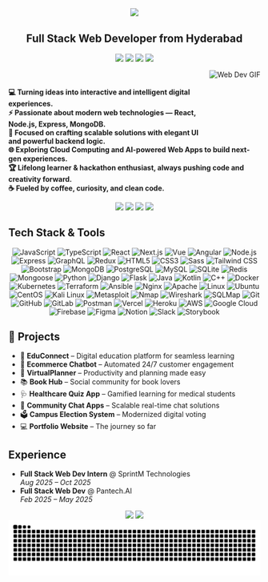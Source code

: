 <!-- Dynamic animated header -->
<div align="center">
  <img src="https://capsule-render.vercel.app/api?type=waving&color=gradient&height=200&section=header&text=Srinath%20Potharaju&fontSize=60&animation=fadeIn" />
</div>

<h2 align="center"> Full Stack Web Developer from Hyderabad</h2>

<p align="center">
  <a href="https://www.linkedin.com/in/srinath-potharaju/" target="_blank"><img src="https://img.shields.io/static/v1?message=LinkedIn&logo=linkedin&label=&color=0077B5&logoColor=white&labelColor=&style=for-the-badge" height="28"/></a>
  <a href="mailto:sri.nxth@yahoo.com" target="_blank"><img src="https://img.shields.io/static/v1?message=Email&logo=gmail&label=&color=D14836&logoColor=white&labelColor=&style=for-the-badge" height="28" /></a>
  <a href="https://www.instagram.com/sri.nxthh" target="_blank"><img src="https://img.shields.io/static/v1?message=Instagram&logo=instagram&label=&color=E4405F&logoColor=white&labelColor=&style=for-the-badge" height="28" /></a>
  <a href="https://discord.com/users/sriinathh" target="_blank"><img src="https://img.shields.io/static/v1?message=Discord&logo=discord&label=&color=7289DA&logoColor=white&labelColor=&style=for-the-badge" height="28" /></a>
</p>

<!-- About Me Section with cool styling -->
<!-- 🌟 Stylish About Me Section -->


<p align="center">
  <img align="right" height="150" src="https://media.giphy.com/media/qgQUggAC3Pfv687qPC/giphy.gif" alt="Web Dev GIF" />
  <b>
  <span style="background: linear-gradient(90deg, #00C9FF, #92FE9D); -webkit-background-clip: text; color: transparent; font-size: 17px;">
  
  </span><br><br>
  💻 Turning ideas into interactive and intelligent digital experiences.<br>
  ⚡ Passionate about modern web technologies — <b>React, Node.js, Express, MongoDB</b>.<br>
  🎯 Focused on crafting scalable solutions with elegant UI and powerful backend logic.<br>
  🌐 Exploring <b>Cloud Computing</b> and <b>AI-powered Web Apps</b> to build next-gen experiences.<br>
  🏆 Lifelong learner & hackathon enthusiast, always pushing code and creativity forward.<br>
  ☕ Fueled by coffee, curiosity, and clean code.
  </b>
</p>

<p align="center">
  <img src="https://img.shields.io/badge/Code%20Quality-Excellent-brightgreen?style=for-the-badge&logo=visualstudiocode" />
  <img src="https://img.shields.io/badge/Stack-MERN-blue?style=for-the-badge&logo=react" />
  <img src="https://img.shields.io/badge/Focus-Full%20Stack%20Development-orange?style=for-the-badge&logo=node.js" />
  <img src="https://img.shields.io/badge/Love-Coding%20%26%20Innovation-pink?style=for-the-badge&logo=github" />
</p>



<!-- Skills & Tech Stack with modern icons -->

<h2 align="left">Tech Stack & Tools</h2>
<div align="center">
  <img alt="JavaScript" src="https://img.shields.io/badge/-JavaScript-F7DF1E?logo=javascript&logoColor=black&style=flat-square" /> <img alt="TypeScript" src="https://img.shields.io/badge/-TypeScript-3178C6?logo=typescript&logoColor=white&style=flat-square" /> <img alt="React" src="https://img.shields.io/badge/-React-61DAFB?logo=react&logoColor=black&style=flat-square" /> <img alt="Next.js" src="https://img.shields.io/badge/-Next.js-000000?logo=next.js&logoColor=white&style=flat-square" /> <img alt="Vue" src="https://img.shields.io/badge/-Vue.js-4FC08D?logo=vue.js&logoColor=white&style=flat-square" /> <img alt="Angular" src="https://img.shields.io/badge/-Angular-DD0031?logo=angular&logoColor=white&style=flat-square" /> <img alt="Node.js" src="https://img.shields.io/badge/-Node.js-339933?logo=node.js&logoColor=white&style=flat-square" /> <img alt="Express" src="https://img.shields.io/badge/-Express-000000?logo=express&logoColor=white&style=flat-square" /> <img alt="GraphQL" src="https://img.shields.io/badge/-GraphQL-E10098?logo=graphql&logoColor=white&style=flat-square" /> <img alt="Redux" src="https://img.shields.io/badge/-Redux-764ABC?logo=redux&logoColor=white&style=flat-square" /> <img alt="HTML5" src="https://img.shields.io/badge/-HTML5-E34F26?logo=html5&logoColor=white&style=flat-square" /> <img alt="CSS3" src="https://img.shields.io/badge/-CSS3-1572B6?logo=css3&logoColor=white&style=flat-square" /> <img alt="Sass" src="https://img.shields.io/badge/-Sass-CC6699?logo=sass&logoColor=white&style=flat-square" /> <img alt="Tailwind CSS" src="https://img.shields.io/badge/-Tailwind_CSS-38B2AC?logo=tailwind-css&logoColor=white&style=flat-square" /> <img alt="Bootstrap" src="https://img.shields.io/badge/-Bootstrap-7952B3?logo=bootstrap&logoColor=white&style=flat-square" /> <img alt="MongoDB" src="https://img.shields.io/badge/-MongoDB-47A248?logo=mongodb&logoColor=white&style=flat-square" /> <img alt="PostgreSQL" src="https://img.shields.io/badge/-PostgreSQL-336791?logo=postgresql&logoColor=white&style=flat-square" /> <img alt="MySQL" src="https://img.shields.io/badge/-MySQL-4479A1?logo=mysql&logoColor=white&style=flat-square" /> <img alt="SQLite" src="https://img.shields.io/badge/-SQLite-003B57?logo=sqlite&logoColor=white&style=flat-square" /> <img alt="Redis" src="https://img.shields.io/badge/-Redis-DC382D?logo=redis&logoColor=white&style=flat-square" /> <img alt="Mongoose" src="https://img.shields.io/badge/-Mongoose-880000?logo=mongoose&logoColor=white&style=flat-square" /> <img alt="Python" src="https://img.shields.io/badge/-Python-3776AB?logo=python&logoColor=white&style=flat-square" /> <img alt="Django" src="https://img.shields.io/badge/-Django-092E20?logo=django&logoColor=white&style=flat-square" /> <img alt="Flask" src="https://img.shields.io/badge/-Flask-000000?logo=flask&logoColor=white&style=flat-square" /> <img alt="Java" src="https://img.shields.io/badge/-Java-007396?logo=java&logoColor=white&style=flat-square" /> <img alt="Kotlin" src="https://img.shields.io/badge/-Kotlin-0095D5?logo=kotlin&logoColor=white&style=flat-square" /> <img alt="C++" src="https://img.shields.io/badge/-C++-00599C?logo=c%2B%2B&logoColor=white&style=flat-square" /> <img alt="Docker" src="https://img.shields.io/badge/-Docker-2496ED?logo=docker&logoColor=white&style=flat-square" /> <img alt="Kubernetes" src="https://img.shields.io/badge/-Kubernetes-326CE5?logo=kubernetes&logoColor=white&style=flat-square" /> <img alt="Terraform" src="https://img.shields.io/badge/-Terraform-623CE4?logo=terraform&logoColor=white&style=flat-square" /> <img alt="Ansible" src="https://img.shields.io/badge/-Ansible-EE0000?logo=ansible&logoColor=white&style=flat-square" /> <img alt="Nginx" src="https://img.shields.io/badge/-Nginx-009639?logo=nginx&logoColor=white&style=flat-square" /> <img alt="Apache" src="https://img.shields.io/badge/-Apache%20HTTP%20Server-CA1F1F?logo=apache&logoColor=white&style=flat-square" /> <img alt="Linux" src="https://img.shields.io/badge/-Linux-FCC624?logo=linux&logoColor=black&style=flat-square" /> <img alt="Ubuntu" src="https://img.shields.io/badge/-Ubuntu-E95420?logo=ubuntu&logoColor=white&style=flat-square" /> <img alt="CentOS" src="https://img.shields.io/badge/-CentOS-262577?logo=centos&logoColor=white&style=flat-square" /> <img alt="Kali Linux" src="https://img.shields.io/badge/-Kali_Linux-557C94?logo=kali-linux&logoColor=white&style=flat-square" /> <img alt="Metasploit" src="https://img.shields.io/badge/-Metasploit-1C2023?logo=metasploit&logoColor=white&style=flat-square" /> <img alt="Nmap" src="https://img.shields.io/badge/-Nmap-9C1717?logo=nmap&logoColor=white&style=flat-square" /> <img alt="Wireshark" src="https://img.shields.io/badge/-Wireshark-1B6EC2?logo=wireshark&logoColor=white&style=flat-square" /> <img alt="SQLMap" src="https://img.shields.io/badge/-SQLMap-4F5D95?logo=sqlmap&logoColor=white&style=flat-square" /> <img alt="Git" src="https://img.shields.io/badge/-Git-F05032?logo=git&logoColor=white&style=flat-square" /> <img alt="GitHub" src="https://img.shields.io/badge/-GitHub-181717?logo=github&logoColor=white&style=flat-square" /> <img alt="GitLab" src="https://img.shields.io/badge/-GitLab-FCA121?logo=gitlab&logoColor=white&style=flat-square" /> <img alt="Postman" src="https://img.shields.io/badge/-Postman-FF6C37?logo=postman&logoColor=white&style=flat-square" /> <img alt="Vercel" src="https://img.shields.io/badge/-Vercel-000000?logo=vercel&logoColor=white&style=flat-square" /> <img alt="Heroku" src="https://img.shields.io/badge/-Heroku-430098?logo=heroku&logoColor=white&style=flat-square" /> <img alt="AWS" src="https://img.shields.io/badge/-AWS-232F3E?logo=amazonaws&logoColor=white&style=flat-square" /> <img alt="Google Cloud" src="https://img.shields.io/badge/-GCP-4285F4?logo=googlecloud&logoColor=white&style=flat-square" /> <img alt="Firebase" src="https://img.shields.io/badge/-Firebase-FFCA28?logo=firebase&logoColor=black&style=flat-square" /> <img alt="Figma" src="https://img.shields.io/badge/-Figma-F24E1E?logo=figma&logoColor=white&style=flat-square" /> <img alt="Notion" src="https://img.shields.io/badge/-Notion-000000?logo=notion&logoColor=white&style=flat-square" /> <img alt="Slack" src="https://img.shields.io/badge/-Slack-4A154B?logo=slack&logoColor=white&style=flat-square" /> <img alt="Storybook" src="https://img.shields.io/badge/-Storybook-FF4785?logo=storybook&logoColor=white&style=flat-square" />
</div>



<!-- Project Highlights with creative emojis -->
<h2 align="left">🚩 Projects</h2>
<ul>
  <li>🌟 <b>EduConnect</b> – Digital education platform for seamless learning</li>
  <li>🤖 <b>Ecommerce Chatbot</b> – Automated 24/7 customer engagement</li>
  <li>📅 <b>VirtualPlanner</b> – Productivity and planning made easy</li>
  <li>📚 <b>Book Hub</b> – Social community for book lovers</li>
  <li>🩺 <b>Healthcare Quiz App</b> – Gamified learning for medical students</li>
  <li>💬 <b>Community Chat Apps</b> – Scalable real-time chat solutions</li>
  <li>🗳️ <b>Campus Election System</b> – Modernized digital voting</li>
  <li>💻 <b>Portfolio Website</b> – The journey so far</li>
</ul>

<!-- Work Experience Section styled as timeline -->
<h2 align="left">Experience</h2>
<ul>
  <li><b>Full Stack Web Dev Intern</b> @ SprintM Technologies <br> <i>Aug 2025 – Oct 2025</i></li>
  <li><b>Full Stack Web Dev</b> @ Pantech.AI <br> <i>Feb 2025 – May 2025</i></li>
</ul>

<!-- GitHub Stats with modern theme -->
<div align="center">
  <img src="https://github-readme-stats.vercel.app/api?username=sriinathh&show_icons=true&theme=dracula&hide_border=true" height="155"/>
  <img src="https://github-readme-stats.vercel.app/api/top-langs/?username=sriinathh&layout=compact&theme=dracula&hide_border=true" height="155"/>
</div>

<!-- Snake Animation Footer -->
<div align="center">
  <img src="https://raw.githubusercontent.com/sriinathh/snk/output/github-contribution-grid-snake.svg" alt="Snake animation" />
</div>

